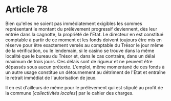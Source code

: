 # Article 78

Bien qu'elles ne soient pas immédiatement exigibles les sommes représentant le montant du prélèvement progressif deviennent, dès leur entrée dans la cagnotte, la propriété de l'Etat. Le directeur en est constitué comptable à partir de ce moment et les fonds doivent toujours être mis en réserve pour être exactement versés au comptable du Trésor le jour même de la vérification, ou le lendemain, si le casino se trouve dans la même localité que le bureau du Trésor et, dans le cas contraire, dans un délai maximum de trois jours. Ces délais sont de rigueur et ne peuvent être dépassés sous aucun prétexte. L'emploi, même momentané de ces fonds à un autre usage constitue un détournement au détriment de l'Etat et entraîne le retrait immédiat de l'autorisation de jeux.

Il en est d'ailleurs de même pour le prélèvement qui est stipulé au profit de la commune [*collectivités locales*] par le cahier des charges.
